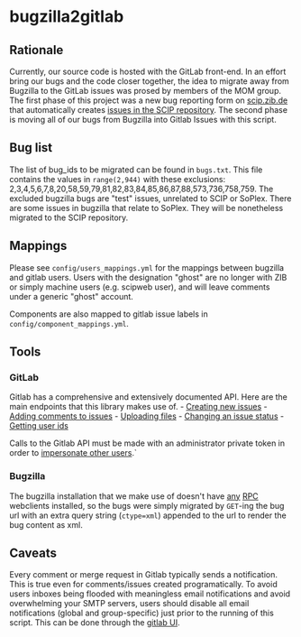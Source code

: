 # bugzilla2gitlab

## Rationale

Currently, our source code is hosted with the GitLab front-end. In an effort bring our bugs and the code closer together, the idea to migrate away from Bugzilla to the GitLab issues was prosed by members of the MOM group. The first phase of this project was a new bug reporting form on [scip.zib.de](http://scip.zib.de/bugs.php) that automatically creates [issues in the SCIP repository](https://git.zib.de/integer/scip/issue). The second phase is moving all of our bugs from Bugzilla into Gitlab Issues with this script.

## Bug list

The list of bug_ids to be migrated can be found in `bugs.txt`. This file contains the values in `range(2,944)` with these exclusions: 2,3,4,5,6,7,8,20,58,59,79,81,82,83,84,85,86,87,88,573,736,758,759. The excluded bugzilla bugs are "test" issues, unrelated to SCIP or SoPlex. There are some issues in bugzilla that relate to SoPlex. They will be nonetheless migrated to the SCIP repository.

## Mappings

Please see `config/users_mappings.yml` for the mappings between bugzilla and gitlab users. Users with the designation "ghost" are no longer with ZIB or simply machine users (e.g. scipweb user), and will leave comments under a generic "ghost" account.

Components are also mapped to gitlab issue labels in `config/component_mappings.yml`.


## Tools

### GitLab

Gitlab has a comprehensive and extensively documented API. Here are the main endpoints that this library makes use of.
    - [Creating new issues](http://doc.gitlab.com/ce/api/issues.html#new-issue)
    - [Adding comments to issues](http://doc.gitlab.com/ce/api/notes.html)
    - [Uploading files](http://doc.gitlab.com/ce/api/projects.html#upload-a-file)
    - [Changing an issue status](http://doc.gitlab.com/ce/api/issues.html#edit-issue)
    - [Getting user ids](http://doc.gitlab.com/ce/api/users.html#for-admins)


Calls to the Gitlab API must be made with an administrator private token in order to [impersonate other users](http://doc.gitlab.com/ce/api/#sudo).`

### Bugzilla

The bugzilla installation that we make use of doesn't have [any](https://www.edom.mi.uni-erlangen.de/bugzilla3/xmlrpc.cgi) [RPC](https://www.edom.mi.uni-erlangen.de/bugzilla3/jsonrpc.cgi) webclients installed, so the bugs were simply migrated by `GET`-ing the bug url with an extra query string (`ctype=xml`) appended to the url to render the bug content as xml.

## Caveats

Every comment or merge request in Gitlab typically sends a notification. This is true even for comments/issues created programatically. To avoid users inboxes being flooded with meaningless email notifications and avoid overwhelming your SMTP servers, users should disable all email notifications (global and group-specific) just prior to the running of this script. This can be done through the [gitlab UI](https://git.zib.de/profile/notifications).
